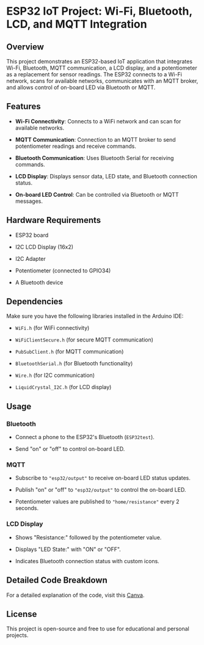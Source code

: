 # ESP32 IoT Project: Wi-Fi, Bluetooth, LCD, and MQTT Integration

## Overview

This project demonstrates an ESP32-based IoT application that integrates Wi-Fi, Bluetooth, MQTT communication, a LCD display, and a potentiometer as a replacement for sensor readings. The ESP32 connects to a Wi-Fi network, scans for available networks, communicates with an MQTT broker, and allows control of on-board LED via Bluetooth or MQTT.

## Features

- **Wi-Fi Connectivity**: Connects to a WiFi network and can scan for available networks.

- **MQTT Communication**: Connection to an MQTT broker to send potentiometer readings and receive commands.

- **Bluetooth Communication**: Uses Bluetooth Serial for receiving commands.

- **LCD Display**: Displays sensor data, LED state, and Bluetooth connection status.

- **On-board LED Control**: Can be controlled via Bluetooth or MQTT messages.

## Hardware Requirements

- ESP32 board

- I2C LCD Display (16x2)

- I2C Adapter

- Potentiometer (connected to GPIO34)

- A Bluetooth device

## Dependencies

Make sure you have the following libraries installed in the Arduino IDE:

- `WiFi.h` (for WiFi connectivity)

- `WiFiClientSecure.h` (for secure MQTT communication)

- `PubSubClient.h` (for MQTT communication)

- `BluetoothSerial.h` (for Bluetooth functionality)

- `Wire.h` (for I2C communication)

- `LiquidCrystal_I2C.h` (for LCD display)

## Usage

### Bluetooth

- Connect a phone to the ESP32's Bluetooth (`ESP32test`).

- Send "on" or "off" to control on-board LED.

### MQTT

- Subscribe to `"esp32/output"` to receive on-board LED status updates.

- Publish "on" or "off" to `"esp32/output"` to control the on-board LED.

- Potentiometer values are published to `"home/resistance"` every 2 seconds.

### LCD Display

- Shows "Resistance:" followed by the potentiometer value.

- Displays "LED State:" with "ON" or "OFF".

- Indicates Bluetooth connection status with custom icons.

## Detailed Code Breakdown

For a detailed explanation of the code, visit this [Canva](https://www.canva.com/design/DAGgRUIeyM0/fazC6J58W-XsXiGpX0yWMw/view?utm_content=DAGgRUIeyM0&utm_campaign=designshare&utm_medium=link2&utm_source=uniquelinks&utlId=hd2e0bc6775).

## License

This project is open-source and free to use for educational and personal projects.

